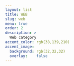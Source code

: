 ```yaml
---
layout: list
title: WEB
slug: web
menu: true
order: 2
description: >
  Web category
accent_color: rgb(38,139,210)
accent_image:
  background: rgb(32,32,32)
  overlay:    false
---
```

